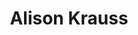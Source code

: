 ---
title: "Alison Krauss"
summary: "Alison Krauss is an American bluegrass-country singer, fiddler, pianist, mandolinist and producer. In 2012, received Honorary Doctor Of Music, Berklee College Of Music, Boston MA. She entered the music industry at an early age, winning local contests by the age of ten and recording for the first time at fourteen. Sister of ."
image: "alison-krauss.jpg"
---